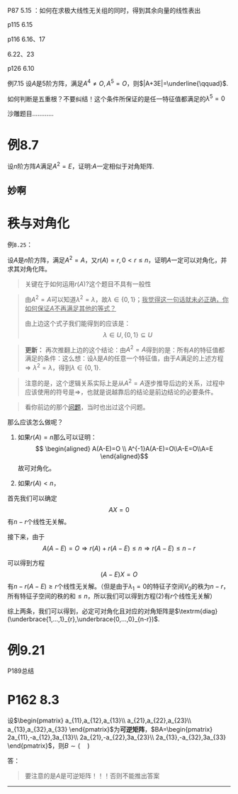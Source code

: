 P87 5.15 ：如何在求极大线性无关组的同时，得到其余向量的线性表出

p115   6.15

p116   6.16、17

6.22、23

p126
6.10

<span id="jump">例7.15</span>
设$A$是5阶方阵，满足$A^4\ne O,A^5=O$，则$|A+3E|=\underline{\qquad}$.

如何判断是五重根？不要纠结！这个条件所保证的是任一特征值都满足的$\lambda^5=0$

沙雕题目…………

# 例8.7
设$n$阶方阵$A$满足$A^2=E$，证明:$A$一定相似于对角矩阵.

妙啊
---

# 秩与对角化
例`8.25`：

设$A$是$n$阶方阵，满足$A^2=A$，又$r(A)=r,0 \lt r\le n$，证明$A$一定可以对角化，并求其对角化阵。

> 关键在于如何运用$r(A)$?这个题目不具有一般性

> 由$A^2=A$可以知道$\lambda^2=\lambda$，故$\lambda \in{\{0,1\}}$；<u>我觉得这一句话就未必正确，你如何保证$A$不再满足其他的等式？</u>
> 
> 由上边这个式子我们能得到的应该是：
> $$ \lambda \in{U},\{0,1\}\subseteq{U} $$

> **更新：** 再次推翻上边的这个结论：由$A^2=A$得到的是：所有$A$的特征值都满足的条件：这么想：设$\lambda$是$A$的任意一个特征值，由于$A$满足的上述方程$\Rightarrow\lambda^2=\lambda$，得到$\lambda\in{\{0,1\}}$.

> 注意的是，这个逻辑关系实际上是从$A^2=A$逐步推导后边的关系，过程中应该使用的符号是$\Rightarrow$，也就是说越靠后的结论是前边结论的必要条件。

> 看你前边的那个[问题](#jump)，当时也出过这个问题。

那么应该怎么做呢？

1. 如果$r(A)=n$那么可以证明：
$$ \begin{aligned}
     A(A-E)=O \\ A^{-1}A(A-E)=O\\A-E=O\\A=E
\end{aligned}$$
故可对角化。

2. 如果$r(A)<n$，
 
首先我们可以确定
$$AX=0\tag{1}$$
有$n-r$个线性无关解。

接下来，由于
$$A(A-E)=O \Rightarrow r(A)+r(A-E)\le{n} \Rightarrow{r(A-E)\le{n-r}}$$

可以得到方程
$$ (A-E)X=O \tag{2}$$
有$n-r(A-E)\ge{r}$个线性无关解。（但是由于$\lambda_1=0$的特征子空间$V_0$的秩为$n-r$，所有特征子空间的秩的和$\le{}n$，所以我们可以得到方程$(2)$有$r$个线性无关解）

综上两条，我们可以得到，必定可对角化且对应的对角矩阵是$\textrm{diag}(\underbrace{1,...,1}_{r},\underbrace{0,...,0}_{n-r})$.



# 例9.21

P189总结


# P162 8.3
设$\begin{pmatrix}
     a_{11},a_{12},a_{13}\\
     a_{21},a_{22},a_{23}\\
     a_{13},a_{32},a_{33}
\end{pmatrix}$为**可逆矩阵**，$BA=\begin{pmatrix}
     2a_{11},-a_{12},3a_{13}\\
     2a_{21},-a_{22},3a_{23}\\
     2a_{13},-a_{32},3a_{33}
\end{pmatrix}$，则$B\sim(\quad)$

答：

> 要注意的是$A$是可逆矩阵！！！否则不能推出答案

---
